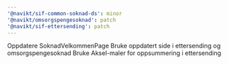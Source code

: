 ```yaml
---
'@navikt/sif-common-soknad-ds': minor
'@navikt/omsorgspengesoknad': patch
'@navikt/sif-ettersending': patch
---
```


Oppdatere SoknadVelkommenPage
Bruke oppdatert side i ettersending og omsorgspengesoknad
Bruke Aksel-maler for oppsummering i ettersending
